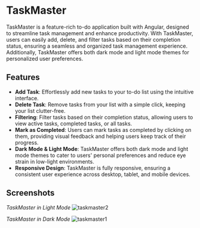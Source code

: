 # TaskMaster

TaskMaster is a feature-rich to-do application built with Angular, designed to streamline task management and enhance productivity. With TaskMaster, users can easily add, delete, and filter tasks based on their completion status, ensuring a seamless and organized task management experience. Additionally, TaskMaster offers both dark mode and light mode themes for personalized user preferences.

## Features

- **Add Task**: Effortlessly add new tasks to your to-do list using the intuitive interface.
- **Delete Task**: Remove tasks from your list with a simple click, keeping your list clutter-free.
- **Filtering**: Filter tasks based on their completion status, allowing users to view active tasks, completed tasks, or all tasks.
- **Mark as Completed**: Users can mark tasks as completed by clicking on them, providing visual feedback and helping users keep track of their progress.
- **Dark Mode & Light Mode**: TaskMaster offers both dark mode and light mode themes to cater to users' personal preferences and reduce eye strain in low-light environments.
- **Responsive Design**: TaskMaster is fully responsive, ensuring a consistent user experience across desktop, tablet, and mobile devices.


## Screenshots

*TaskMaster in Light Mode*
![taskmaster2](https://github.com/vanikonozadze/Task-Master/assets/115501603/6df6d6a9-7614-4984-81b6-9f817297515e)


*TaskMaster in Dark Mode*
![taskmaster1](https://github.com/vanikonozadze/Task-Master/assets/115501603/a24ebcf1-e95c-4705-a8cc-2ad7acbbf169)

